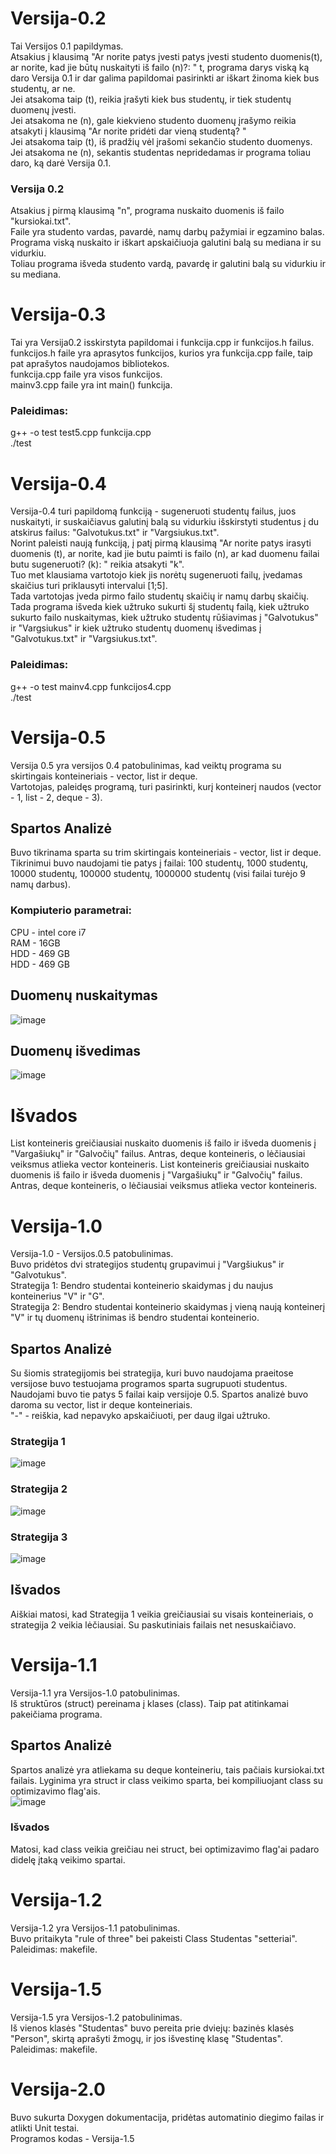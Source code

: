 # Versija-0.2  
Tai Versijos 0.1 papildymas.  
Atsakius į klausimą "Ar norite patys įvesti patys įvesti studento duomenis(t), ar norite, kad jie būtų nuskaityti iš failo (n)?: " t, programa darys viską ką daro Versija 0.1 ir dar galima papildomai pasirinkti ar iškart žinoma kiek bus studentų, ar ne.  
Jei atsakoma taip (t), reikia įrašyti kiek bus studentų, ir tiek studentų duomenų įvesti.  
Jei atsakoma ne (n), gale kiekvieno studento duomenų įrašymo reikia atsakyti į klausimą "Ar norite pridėti dar vieną studentą? "  
Jei atsakoma taip (t), iš pradžių vėl įrašomi sekančio studento duomenys.  
Jei atsakoma ne (n), sekantis studentas nepridedamas ir programa toliau daro, ką darė Versija 0.1.  
### Versija 0.2  
Atsakius į pirmą klausimą "n", programa nuskaito duomenis iš failo "kursiokai.txt".   
Faile yra studento vardas, pavardė, namų darbų pažymiai ir egzamino balas.  
Programa viską nuskaito ir iškart apskaičiuoja galutini balą su mediana ir su vidurkiu.  
Toliau programa išveda studento vardą, pavardę ir galutini balą su vidurkiu ir su mediana.   
# Versija-0.3  
Tai yra Versija0.2 isskirstyta papildomai i funkcija.cpp ir funkcijos.h failus.  
funkcijos.h faile yra aprasytos funkcijos, kurios yra funkcija.cpp faile, taip pat aprašytos naudojamos bibliotekos.  
funkcija.cpp faile yra visos funkcijos.  
mainv3.cpp faile yra int main() funkcija.  
### Paleidimas: 
g++ -o test test5.cpp funkcija.cpp  
./test  
# Versija-0.4  
Versija-0.4 turi papildomą funkciją - sugeneruoti studentų failus, juos nuskaityti, ir suskaičiavus galutinį balą su vidurkiu išskirstyti studentus į du atskirus failus: "Galvotukus.txt" ir "Vargsiukus.txt".  
Norint paleisti naują funkciją, į patį pirmą klausimą  "Ar norite patys irasyti duomenis (t), ar norite, kad jie butu paimti is failo (n), ar kad duomenu failai butu sugeneruoti? (k): " reikia atsakyti "k".  
Tuo met klausiama vartotojo kiek jis norėtų sugeneruoti failų, įvedamas skaičius turi priklausyti intervalui [1;5].  
Tada vartotojas įveda pirmo failo studentų skaičių ir namų darbų skaičių.  
Tada programa išveda kiek užtruko sukurti šį studentų failą, kiek užtruko sukurto failo nuskaitymas, kiek užtruko studentų rūšiavimas į "Galvotukus" ir "Vargsiukus" ir kiek užtruko studentų duomenų išvedimas į "Galvotukus.txt" ir "Vargsiukus.txt".  
### Paleidimas:
g++ -o test mainv4.cpp funkcijos4.cpp  
./test  
# Versija-0.5  
Versija 0.5 yra versijos 0.4 patobulinimas, kad veiktų programa su skirtingais konteineriais - vector, list ir deque.  
Vartotojas, paleidęs programą, turi pasirinkti, kurį konteinerį naudos (vector - 1, list - 2, deque - 3).  
## Spartos Analizė  
Buvo tikrinama sparta su trim skirtingais konteineriais - vector, list ir deque.  
Tikrinimui buvo naudojami tie patys į failai: 100 studentų, 1000 studentų, 10000 studentų, 100000 studentų, 1000000 studentų (visi failai turėjo 9 namų darbus).   
### Kompiuterio parametrai:  
CPU - intel core i7  
RAM - 16GB  
HDD - 469 GB  
HDD - 469 GB    
## Duomenų nuskaitymas    
![image](https://user-images.githubusercontent.com/79039786/115520727-20da4600-a293-11eb-88f5-a1b8c0bc56f5.png)  
## Duomenų išvedimas  
![image](https://user-images.githubusercontent.com/79039786/115520656-0c964900-a293-11eb-9866-c99296bed45a.png)  
# Išvados  
List konteineris greičiausiai nuskaito duomenis iš failo ir išveda duomenis į "Vargašiukų" ir "Galvočių" failus. Antras, deque konteineris, o lėčiausiai veiksmus atlieka vector konteineris.
List konteineris greičiausiai nuskaito duomenis iš failo ir išveda duomenis į "Vargašiukų" ir "Galvočių" failus. Antras, deque konteineris, o lėčiausiai veiksmus atlieka vector konteineris.  
# Versija-1.0  
Versija-1.0 - Versijos.0.5 patobulinimas.   
Buvo pridėtos dvi strategijos studentų grupavimui į "Vargšiukus" ir "Galvotukus".    
Strategija 1: Bendro studentai konteinerio skaidymas į du naujus konteinerius "V" ir "G".  
Strategija 2: Bendro studentai konteinerio skaidymas į vieną naują konteinerį "V" ir tų duomenų ištrinimas iš bendro studentai konteinerio.  
## Spartos Analizė  
Su šiomis strategijomis bei strategija, kuri buvo naudojama praeitose versijose buvo testuojama programos sparta sugrupuoti studentus. 
Naudojami buvo tie patys 5 failai kaip versijoje 0.5. 
Spartos analizė buvo daroma su vector, list ir deque konteineriais.  
"-" - reiškia, kad nepavyko apskaičiuoti, per daug ilgai užtruko.  
### Strategija 1  
![image](https://user-images.githubusercontent.com/79039786/117584057-48466500-b113-11eb-97ac-8c8f798c4c3f.png)  
### Strategija 2  
![image](https://user-images.githubusercontent.com/79039786/117584153-e76b5c80-b113-11eb-9cd6-64a2574c5197.png)  
### Strategija 3  
![image](https://user-images.githubusercontent.com/79039786/117584161-f6520f00-b113-11eb-98fc-d952d749f075.png)  
## Išvados  
Aiškiai matosi, kad Strategija 1 veikia greičiausiai su visais konteineriais, o strategija 2 veikia lėčiausiai. Su paskutiniais failais net nesuskaičiavo.  
# Versija-1.1  
Versija-1.1 yra Versijos-1.0 patobulinimas.  
Iš struktūros (struct) pereinama į klases (class). Taip pat atitinkamai pakeičiama programa.  
## Spartos Analizė  
Spartos analizė yra atliekama su deque konteineriu, tais pačiais kursiokai.txt failais. Lyginima yra struct ir class veikimo sparta, bei kompiliuojant class su optimizavimo flag'ais.  
![image](https://user-images.githubusercontent.com/79039786/118312866-b2d41800-b4fa-11eb-896a-57328d38555e.png)  
### Išvados  
Matosi, kad class veikia greičiau nei struct, bei optimizavimo flag'ai padaro didelę įtaką veikimo spartai.  
# Versija-1.2  
Versija-1.2 yra Versijos-1.1 patobulinimas.  
Buvo pritaikyta "rule of three" bei pakeisti Class Studentas "setteriai".  
Paleidimas: makefile.  
# Versija-1.5  
Versija-1.5 yra Versijos-1.2 patobulinimas.  
Iš vienos klasės "Studentas" buvo pereita prie dviejų: bazinės klasės "Person", skirtą aprašyti žmogų, ir jos išvestinę klasę "Studentas".   
Paleidimas: makefile.
# Versija-2.0  
Buvo sukurta Doxygen dokumentacija, pridėtas automatinio diegimo failas ir atlikti Unit testai.   
Programos kodas - Versija-1.5
